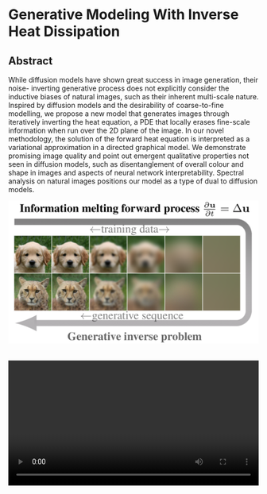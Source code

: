 # Generative Modeling With Inverse Heat Dissipation

## Abstract

While diffusion models have shown great success in image generation, their noise-
inverting generative process does not explicitly consider the inductive biases of
natural images, such as their inherent multi-scale nature. Inspired by diffusion
models and the desirability of coarse-to-fine modelling, we propose a new model
that generates images through iteratively inverting the heat equation, a PDE that
locally erases fine-scale information when run over the 2D plane of the image. In
our novel methodology, the solution of the forward heat equation is interpreted
as a variational approximation in a directed graphical model. We demonstrate
promising image quality and point out emergent qualitative properties not seen in
diffusion models, such as disentanglement of overall colour and shape in images
and aspects of neural network interpretability. Spectral analysis on natural images
positions our model as a type of dual to diffusion models.

![](assets/fig/teaser.png)

<image width="70%" controls>
  <source src="assets/fig/teaser.png">
</image>

<video width="100%" controls>
  <source src="assets/video/afhq_1.mp4" type="video/mp4">
  Your browser does not support the video tag. Download the video <a href="assets/video/independent-low.mp4">here</a>.
</video>
